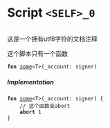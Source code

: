 
<a id="<SELF>_0"></a>

# Script `<SELF>_0`





<pre><code></code></pre>



这是一个拥有utf8字符的文档注释

这个脚本只有一个函数


<pre><code><b>fun</b> <a href="comment-with-utf8-1.md#<SELF>_0_some">some</a>&lt;T&gt;(_account: signer)
</code></pre>



##### Implementation


<pre><code><b>fun</b> <a href="comment-with-utf8-1.md#<SELF>_0_some">some</a>&lt;T&gt;(_account: signer) {
    // 这个函数会abort
    <b>abort</b> 1
}
</code></pre>
